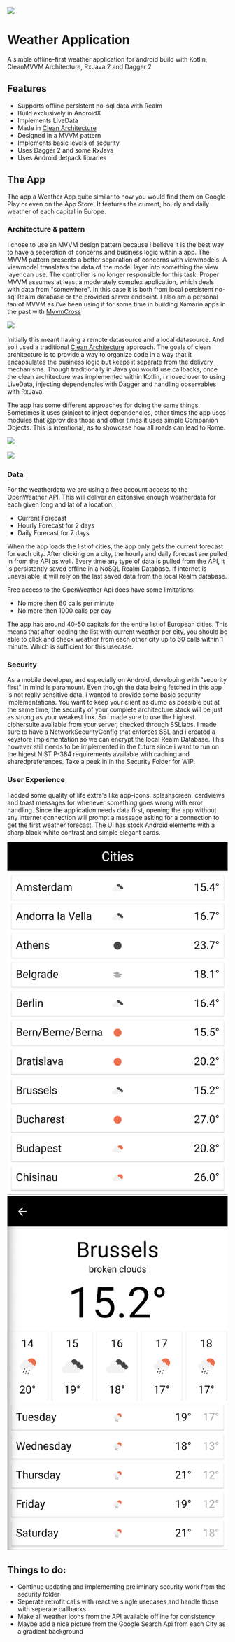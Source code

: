 ![](https://openweathermap.org/themes/openweathermap/assets/img/logo_white_cropped.png)
# Weather Application
A simple offline-first weather application for android build with Kotlin, CleanMVVM Architecture, RxJava 2 and Dagger 2

## Features

- Supports offline persistent no-sql data with Realm
- Build exclusively in AndroidX
- Implements LiveData
- Made in [Clean Architecture](https://blog.cleancoder.com/uncle-bob/2012/08/13/the-clean-architecture.html)
- Designed in a MVVM pattern
- Implements basic levels of security
- Uses Dagger 2 and some RxJava
- Uses Android Jetpack libraries

## The App
The app a Weather App quite similar to how you would find them on Google Play or even on the App Store. It features the current, hourly and daily weather of each capital in Europe. 

### Architecture & pattern
I chose to use an MVVM design pattern because i believe it is the best way to have a seperation of concerns and business logic within a app. The MVVM pattern presents a better separation of concerns with viewmodels. A viewmodel translates the data of the model layer into something the view layer can use. The controller is no longer responsible for this task. Proper MVVM assumes at least a moderately complex application, which deals with data from "somewhere". In this case it is both from local persistent no-sql Realm database or the provided server endpoint. I also am a personal fan of MVVM as i've been using it for some time in building Xamarin apps in the past with [MvvmCross](https://www.mvvmcross.com/)

![](https://josipsalkovic.com/wp-content/uploads/2019/12/mvvm_architecture.png)

Initially this meant having a remote datasource and a local datasource. And so i used a traditional [Clean Architecture](https://blog.cleancoder.com/uncle-bob/2012/08/13/the-clean-architecture.html) approach. The goals of clean architecture is to provide a way to organize code in a way that it encapsulates the business logic but keeps it separate from the delivery mechanisms. Though traditionally in Java you would use callbacks, once the clean architecture was implemented within Kotlin, i moved over to using LiveData, injecting dependencies with Dagger and handling observables with RxJava.

The app has some different approaches for doing the same things. Sometimes it uses @inject to inject dependencies, other times the app uses modules that @provides those and other times it uses simple Companion Objects. This is intentional, as to showcase how all roads can lead to Rome.

![](https://josipsalkovic.com/wp-content/uploads/2019/12/clean-mvvm-1536x413.png)

![](https://blog.cleancoder.com/uncle-bob/images/2012-08-13-the-clean-architecture/CleanArchitecture.jpg)

### Data
For the weatherdata we are using a free account access to the OpenWeather API. This will deliver an extensive enough weatherdata for each given long and lat of a location:
- Current Forecast
- Hourly Forecast for 2 days
- Daily Forecast for 7 days

When the app loads the list of cities, the app only gets the current forecast for each city. After clicking on a city, the hourly and daily forecast are pulled in from the API as well. Every time any type of data is pulled from the API, it is persistently saved offline in a NoSQL Realm Database. If internet is unavailable, it will rely on the last saved data from the local Realm database.

Free access to the OpenWeather Api does have some limitations:
- No more then 60 calls per minute
- No more then 1000 calls per day

The app has around 40-50 capitals for the entire list of European cities. This means that after loading the list with current weather per city, you should be able to click and check weather from each other city up to 60 calls within 1 minute. Which is sufficient for this usecase.

### Security
As a mobile developer, and especially on Android, developing with "security first" in mind is paramount. Even though the data being fetched in this app is not really sensitive data, i wanted to provide some basic security implementations. You want to keep your client as dumb as possible but at the same time, the security of your complete architecture stack will be just as strong as your weakest link. So i made sure to use the highest ciphersuite available from your server, checked through SSLlabs. I made sure to have a NetworkSecurityConfig that enforces SSL and i created a keystore implementation so we can encrypt the local Realm Database. This however still needs to be implemented in the future since i want to run on the higest NIST P-384 requirements available with caching and sharedpreferences. Take a peek in in the Security Folder for WIP.

### User Experience
I added some quality of life extra's like app-icons, splashscreen, cardviews and toast messages for whenever something goes wrong with error handling. Since the application needs data first, opening the app without any internet connection will prompt a message asking for a connection to get the first weather forecast. The UI has stock Android elements with a sharp black-white contrast and simple elegant cards.

![citylist](/assets/CityList.png "City List")<!-- { width=25% height=25% }--> ![cityweather](/assets/CityWeather.png "City Weather")<!-- { width=25% height=25% }-->

## Things to do:
- Continue updating and implementing preliminary security work from the security folder
- Seperate retrofit calls with reactive single usecases and handle those with seperate callbacks
- Make all weather icons from the API available offline for consistency
- Maybe add a nice picture from the Google Search Api from each City as a gradient background
